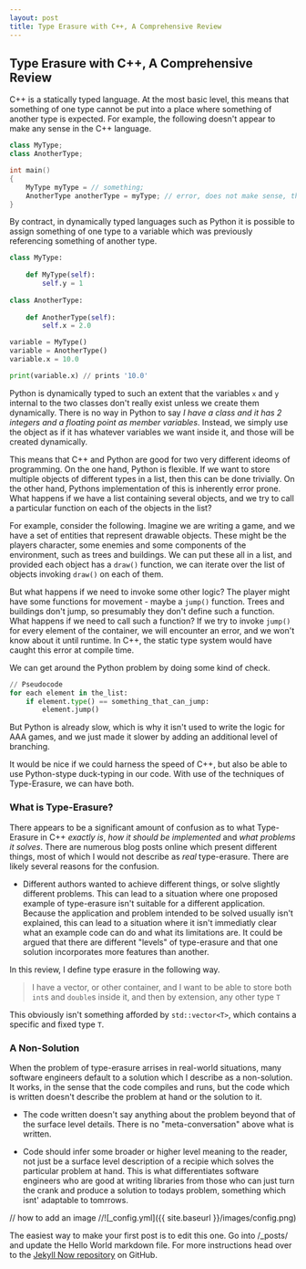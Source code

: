 ```yaml
---
layout: post
title: Type Erasure with C++, A Comprehensive Review
---
```


## Type Erasure with C++, A Comprehensive Review

C++ is a statically typed language. At the most basic level, this means that something of one type cannot be put into a place where something of another type is expected. For example, the following doesn't appear to make any sense in the C++ language.

```cpp
class MyType;
class AnotherType;

int main()
{
    MyType myType = // something;
    AnotherType anotherType = myType; // error, does not make sense, the type is wrong
}
```

By contract, in dynamically typed languages such as Python it is possible to assign something of one type to a variable which was previously referencing something of another type.

```python
class MyType:
    
    def MyType(self):
        self.y = 1
    
class AnotherType:
    
    def AnotherType(self):
        self.x = 2.0

variable = MyType()
variable = AnotherType()
variable.x = 10.0

print(variable.x) // prints '10.0'
```

Python is dynamically typed to such an extent that the variables `x` and `y` internal to the two classes don't really exist unless we create them dynamically. There is no way in Python to say *I have a class and it has 2 integers and a floating point as member variables*. Instead, we simply use the object as if it has whatever variables we want inside it, and those will be created dynamically.

This means that C++ and Python are good for two very different ideoms of programming. On the one hand, Python is flexible. If we want to store multiple objects of different types in a list, then this can be done trivially. On the other hand, Pythons implementation of this is inherently error prone. What happens if we have a list containing several objects, and we try to call a particular function on each of the objects in the list?

For example, consider the following. Imagine we are writing a game, and we have a set of entities that represent drawable objects. These might be the players character, some enemies and some components of the environment, such as trees and buildings. We can put these all in a list, and provided each object has a `draw()` function, we can iterate over the list of objects invoking `draw()` on each of them.

But what happens if we need to invoke some other logic? The player might have some functions for movement - maybe a `jump()` function. Trees and buildings don't jump, so presumably they don't define such a function. What happens if we need to call such a function? If we try to invoke `jump()` for every element of the container, we will encounter an error, and we won't know about it until runtime. In C++, the static type system would have caught this error at compile time.

We can get around the Python problem by doing some kind of check.

```python
// Pseudocode
for each element in the_list:
    if element.type() == something_that_can_jump:
        element.jump()
```

But Python is already slow, which is why it isn't used to write the logic for AAA games, and we just made it slower by adding an additional level of branching.

It would be nice if we could harness the speed of C++, but also be able to use Python-stype duck-typing in our code. With use of the techniques of Type-Erasure, we can have both.

### What is Type-Erasure?

There appears to be a significant amount of confusion as to what Type-Erasure in C++ *exactly is*, *how it should be implemented* and *what problems it solves*. There are numerous blog posts online which present different things, most of which I would not describe as *real* type-erasure. There are likely several reasons for the confusion.

- Different authors wanted to achieve different things, or solve slightly different problems. This can lead to a situation where one proposed example of type-erasure isn't suitable for a different application. Because the application and problem intended to be solved usually isn't explained, this can lead to a situation where it isn't immediatly clear what an example code can do and what its limitations are. It could be argued that there are different "levels" of type-erasure and that one solution incorporates more features than another.

In this review, I define type erasure in the following way.

> I have a vector, or other container, and I want to be able to store both `int`s and `double`s inside it, and then by extension, any other type `T`

This obviously isn't something afforded by `std::vector<T>`, which contains a specific and fixed type `T`.

### A Non-Solution

When the problem of type-erasure arrises in real-world situations, many software engineers default to a solution which I describe as a non-solution. It works, in the sense that the code compiles and runs, but the code which is written doesn't describe the problem at hand or the solution to it.

- The code written doesn't say anything about the problem beyond that of the surface level details. There is no "meta-conversation" above what is written.

- Code should infer some broader or higher level meaning to the reader, not just be a surface level description of a recipie which solves the particular problem at hand. This is what differentiates software engineers who are good at writing libraries from those who can just turn the crank and produce a solution to todays problem, something which isnt' adaptable to tomrrows.



// how to add an image
//![_config.yml]({{ site.baseurl }}/images/config.png)

The easiest way to make your first post is to edit this one. Go into /_posts/ and update the Hello World markdown file. For more instructions head over to the [Jekyll Now repository](https://github.com/barryclark/jekyll-now) on GitHub.